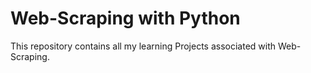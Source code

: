 # Web-Scraping with Python
This repository contains all my learning Projects associated with Web-Scraping.


